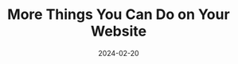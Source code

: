---
title: More Things You Can Do on Your Website
description: Robb's extension on James' <a href="https://jamesg.blog/2024/02/19/personal-website-ideas/">100 things you can do on your personal website</a> blog post.
url: https://rknight.me/blog/more-things-you-can-do-on-your-website/
date: 2024-02-20
rss: true
tags:
    - blog
    - thoughts
    - ideas
    - indie-web
---
